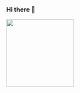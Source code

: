 ### Hi there 👋

<img height="180em" src="https://github-readme-stats.vercel.app/api?username=YAchrafY&show_icons=true&hide_border=true&&count_private=true&include_all_commits=true&count_private=true" />
